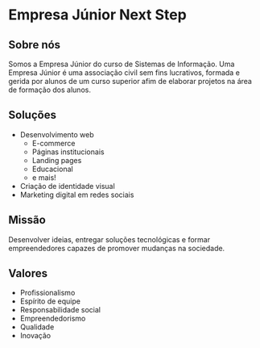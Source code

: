 # Empresa Júnior Next Step

## Sobre nós
Somos a Empresa Júnior do curso de Sistemas de Informação. Uma Empresa Júnior é uma associação civil sem fins lucrativos, formada e gerida por alunos de um curso superior afim de elaborar projetos na área de formação dos alunos.
## Soluções
- Desenvolvimento web
  - E-commerce
  - Páginas institucionais
  - Landing pages
  - Educacional
  - e mais!
- Criação de identidade visual
- Marketing digital em redes sociais
## Missão
Desenvolver ideias, entregar soluções tecnológicas e formar empreendedores capazes de promover mudanças na sociedade.
## Valores
- Profissionalismo
- Espírito de equipe
- Responsabilidade social
- Empreendedorismo
- Qualidade
- Inovação

<!--
**NextStepSI-UFVJM/NextStepSI-UFVJM** is a ✨ _special_ ✨ repository because its `README.md` (this file) appears on your GitHub profile.

Here are some ideas to get you started:

- 🔭 I’m currently working on ...
- 🌱 I’m currently learning ...
- 👯 I’m looking to collaborate on ...
- 🤔 I’m looking for help with ...
- 💬 Ask me about ...
- 📫 How to reach me: ...
- 😄 Pronouns: ...
- ⚡ Fun fact: ...
-->
